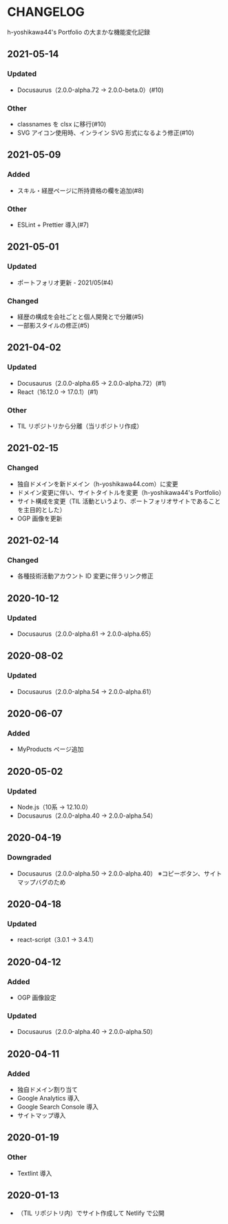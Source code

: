 # CHANGELOG
h-yoshikawa44's Portfolio の大まかな機能変化記録

## 2021-05-14
### Updated
- Docusaurus（2.0.0-alpha.72 → 2.0.0-beta.0）(#10)

### Other
- classnames を clsx に移行(#10)
- SVG アイコン使用時、インライン SVG 形式になるよう修正(#10)

## 2021-05-09
### Added
- スキル・経歴ページに所持資格の欄を追加(#8)

### Other
- ESLint + Prettier 導入(#7)

## 2021-05-01
### Updated
- ポートフォリオ更新 - 2021/05(#4)

### Changed
- 経歴の構成を会社ごとと個人開発とで分離(#5)
- 一部影スタイルの修正(#5)

## 2021-04-02
### Updated
- Docusaurus（2.0.0-alpha.65 → 2.0.0-alpha.72）(#1)
- React（16.12.0 → 17.0.1）(#1)

### Other
- TIL リポジトリから分離（当リポジトリ作成）

## 2021-02-15
### Changed
- 独自ドメインを新ドメイン（h-yoshikawa44.com）に変更
- ドメイン変更に伴い、サイトタイトルを変更（h-yoshikawa44's Portfolio）
- サイト構成を変更（TIL 活動というより、ポートフォリオサイトであることを主目的とした）
- OGP 画像を更新

## 2021-02-14
### Changed
- 各種技術活動アカウント ID 変更に伴うリンク修正

## 2020-10-12
### Updated
- Docusaurus（2.0.0-alpha.61 → 2.0.0-alpha.65）

## 2020-08-02
### Updated
- Docusaurus（2.0.0-alpha.54 → 2.0.0-alpha.61）

## 2020-06-07
### Added
- MyProducts ページ追加

## 2020-05-02
### Updated
- Node.js（10系 → 12.10.0）
- Docusaurus（2.0.0-alpha.40 → 2.0.0-alpha.54）

## 2020-04-19
### Downgraded
- Docusaurus（2.0.0-alpha.50 → 2.0.0-alpha.40）
  ※コピーボタン、サイトマップバグのため

## 2020-04-18
### Updated
- react-script（3.0.1 → 3.4.1）

## 2020-04-12
### Added
- OGP 画像設定

### Updated
- Docusaurus（2.0.0-alpha.40 → 2.0.0-alpha.50）

## 2020-04-11
### Added
- 独自ドメイン割り当て
- Google Analytics 導入
- Google Search Console 導入
- サイトマップ導入

## 2020-01-19
### Other
- Textlint 導入

## 2020-01-13
- （TIL リポジトリ内）でサイト作成して Netlify で公開
